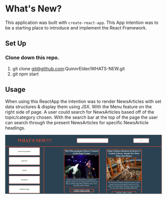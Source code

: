 # What's New?

This application was built with `create-react-app`.
This App intention was to be a starting place to introduce and implement the React Framework.  

## Set Up

### Clone down this repo.

1. git clone git@github.com:QuinnrElder/WHATS-NEW.git
2. git npm start

## Usage

When using this ReactApp the intention was to render NewsArticles with set data structures & display them using JSX. With the Menu feature on the right side of page. A user could search for NewsArticles based off of the topic/category chosen. With the search bar at the top of the page the user can search through the present NewsArticles for specific NewsArticle headings. 

![image](/src/screenShot.png)
